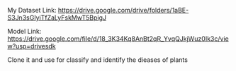 My Dataset Link: https://drive.google.com/drive/folders/1aBE-S3Jn3sGIyiTfZaLyFskMwT5BpigJ

Model Link: https://drive.google.com/file/d/18_3K34Kq8AnBt2qR_YvqQJkjWuz0Ik3c/view?usp=drivesdk

Clone it and use for classify and identify the dieases of plants
